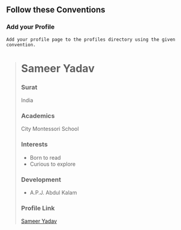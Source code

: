 ## Follow these Conventions

### Add your Profile
    Add your profile page to the profiles directory using the given convention.

> # Sameer Yadav
> ### Surat
>India
> ### Academics
> City Montessori School
>
>### Interests
>
>- Born to read
>- Curious to explore
>
>### Development
>
>- A.P.J. Abdul Kalam
>
>
>### Profile Link
>
>[Sameer Yadav](https://github.com/sameer-ydv)
